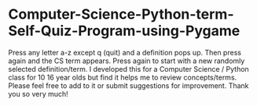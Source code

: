 # Computer-Science-Python-term-Self-Quiz-Program-using-Pygame
Press any letter a-z except q (quit) and a definition pops up.  Then press again and the CS term appears. Press again to start with a new randomly selected definition/term.  I developed this for a Computer Science / Python class for 10 16 year olds but find it helps me to review concepts/terms.  Please feel free to add to it or submit suggestions for improvement. Thank you so very much!
